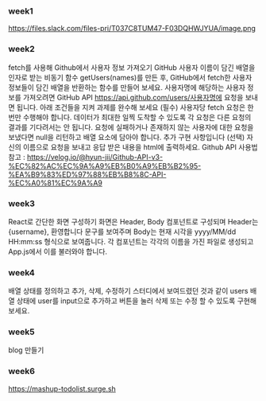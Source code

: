 ### week1

https://files.slack.com/files-pri/T037C8TUM47-F03DQHWJYUA/image.png

### week2

fetch를 사용해 Github에서 사용자 정보 가져오기
GitHub 사용자 이름이 담긴 배열을 인자로 받는 비동기 함수 getUsers(names)를 만든 후, GitHub에서 fetch한 사용자 정보들이 담긴 배열을 반환하는 함수를 만들어 보세요.
사용자명에 해당하는 사용자 정보를 가져오려면 GitHub API https://api.github.com/users/사용자명에 요청을 보내면 됩니다.
아래 조건들을 지켜 과제를 완수해 보세요 (필수)
사용자당 fetch 요청은 한 번만 수행해야 합니다.
데이터가 최대한 일찍 도착할 수 있도록 각 요청은 다른 요청의 결과를 기다려서는 안 됩니다.
요청에 실패하거나 존재하지 않는 사용자에 대한 요청을 보냈다면 null을 리턴하고 배열 요소에 담아야 합니다.
추가 구현 사항입니다 (선택)
자신의 이름으로 요청을 보내고 응답 받은 내용을 html에 출력하세요.
Github API 사용법 참고 : https://velog.io/@hyun-jii/Github-API-v3-%EC%82%AC%EC%9A%A9%EB%B0%A9%EB%B2%95-%EA%B9%83%ED%97%88%EB%B8%8C-API-%EC%A0%81%EC%9A%A9

### week3

React로 간단한 화면 구성하기
화면은 Header, Body 컴포넌트로 구성되며
Header는 {username}, 환영합니다 문구를 보여주며
Body는 현재 시각을 yyyy/MM/dd HH:mm:ss 형식으로 보여줍니다.
각 컴포넌트는 각각의 이름을 가진 파일로 생성되고
App.js에서 이를 불러와야 합니다.

### week4

배열 상태를 정의하고 추가, 삭제, 수정하기
스터디에서 보여드렸던 것과 같이 users 배열 상태에 user를 input으로 추가하고
버튼을 눌러 삭제 또는 수정 할 수 있도록 구현해보세요.

### week5

blog 만들기

### week6

https://mashup-todolist.surge.sh
